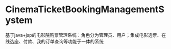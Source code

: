 # CinemaTicketBookingManagementSystem
 基于java+jsp的电影院购票管理系统：角色分为管理员、用户；集成电影选票、在线选座、付款、我的订单查询等功能于一体的系统

